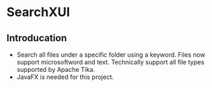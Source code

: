 # SearchXUI



## Introducation
* Search all files under a specific folder using a keyword. Files now support microsoftword and text. Technically support all file types supported by Apache Tika.
* JavaFX is needed for this project.

